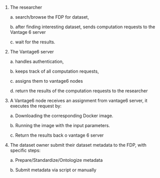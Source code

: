 1.	The researcher 

     a.	 search/browse the FDP for dataset, 
  
      b.	after finding interesting dataset, sends computation requests to the Vantage 6 server
  
       c.	wait for the results.
  
  
2.	The Vantage6 server 


      a.	handles authentication, 
  
      b.	keeps track of all computation requests, 
  
      c.	assigns them to vantage6 nodes 
  
      d.	return the results of the computation requests to the researcher
  
3.	A Vantage6 node receives an assignment from vantage6 server, it executes the request by: 

      a.	Downloading the corresponding Docker image.
  
      b.	Running the image with the input parameters.
  
      c.	Return the results back o vantage 6 server
  
4.	The dataset owner submit their dataset metadata to the FDP, with specific steps: 

      a.	Prepare/Standardize/Ontologize metadata
  
      b.	Submit metadata via script or manually
